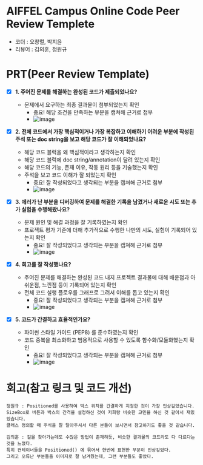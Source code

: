 # AIFFEL Campus Online Code Peer Review Templete
- 코더 : 오창렬, 박지윤
- 리뷰어 : 김의훈, 정원규


# PRT(Peer Review Template)
- [x]  **1. 주어진 문제를 해결하는 완성된 코드가 제출되었나요?**
    - 문제에서 요구하는 최종 결과물이 첨부되었는지 확인
        - 중요! 해당 조건을 만족하는 부분을 캡쳐해 근거로 첨부
        - ![image](https://github.com/user-attachments/assets/5188d753-aa42-436e-be60-1a2152a020cc)

    
- [x]  **2. 전체 코드에서 가장 핵심적이거나 가장 복잡하고 이해하기 어려운 부분에 작성된 
주석 또는 doc string을 보고 해당 코드가 잘 이해되었나요?**
    - 해당 코드 블럭을 왜 핵심적이라고 생각하는지 확인
    - 해당 코드 블럭에 doc string/annotation이 달려 있는지 확인
    - 해당 코드의 기능, 존재 이유, 작동 원리 등을 기술했는지 확인
    - 주석을 보고 코드 이해가 잘 되었는지 확인
        - 중요! 잘 작성되었다고 생각되는 부분을 캡쳐해 근거로 첨부
        - ![image](https://github.com/user-attachments/assets/aeb98422-7565-4bb1-9d06-3dfa180f79f0)

        
- [x]  **3. 에러가 난 부분을 디버깅하여 문제를 해결한 기록을 남겼거나
새로운 시도 또는 추가 실험을 수행해봤나요?**
    - 문제 원인 및 해결 과정을 잘 기록하였는지 확인
    - 프로젝트 평가 기준에 더해 추가적으로 수행한 나만의 시도, 
    실험이 기록되어 있는지 확인
        - 중요! 잘 작성되었다고 생각되는 부분을 캡쳐해 근거로 첨부
        - ![image](https://github.com/user-attachments/assets/2158499a-7b91-4d15-bdb7-b346b4a55b4e)

        
- [x]  **4. 회고를 잘 작성했나요?**
    - 주어진 문제를 해결하는 완성된 코드 내지 프로젝트 결과물에 대해
    배운점과 아쉬운점, 느낀점 등이 기록되어 있는지 확인
    - 전체 코드 실행 플로우를 그래프로 그려서 이해를 돕고 있는지 확인
        - 중요! 잘 작성되었다고 생각되는 부분을 캡쳐해 근거로 첨부
        - ![image](https://github.com/user-attachments/assets/f754bd1a-f431-4c64-9aff-41c908afa144)

        
- [x]  **5. 코드가 간결하고 효율적인가요?**
    - 파이썬 스타일 가이드 (PEP8) 를 준수하였는지 확인
    - 코드 중복을 최소화하고 범용적으로 사용할 수 있도록 함수화/모듈화했는지 확인
        - 중요! 잘 작성되었다고 생각되는 부분을 캡쳐해 근거로 첨부
        - ![image](https://github.com/user-attachments/assets/d3fc766e-0501-4642-aa57-0f5278dde4f9)



# 회고(참고 링크 및 코드 개선)
```
정원규 : Positioned를 사용하여 박스 위치를 간결하게 지정한 것이 가장 인상깊었습니다.
SizeBox로 버튼과 박스의 간격을 설정하신 것이 저희랑 비슷한 고민을 하신 것 같아서 재밌었습니다.
클래스 정의할 때 주석을 잘 달아주셔서 다른 분들이 보시면서 참고하기도 좋을 것 같습니다.

김의훈 : 길을 찾아가는데도 수많은 방법이 존재하듯, 비슷한 결과물의 코드라도 다 다르다는 것을 느꼈다.
특히 컨테이너들을 Positioned() 에 묶어서 한번에 표현한 부분이 인상깊었다.
그리고 오류난 부분들을 이미지로 잘 남겨뒀는데, 그런 부분들도 좋았다.
```


